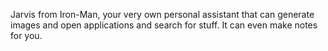 Jarvis from Iron-Man, your very own personal assistant that can generate images and open applications and search for stuff. It can even make notes for you.
